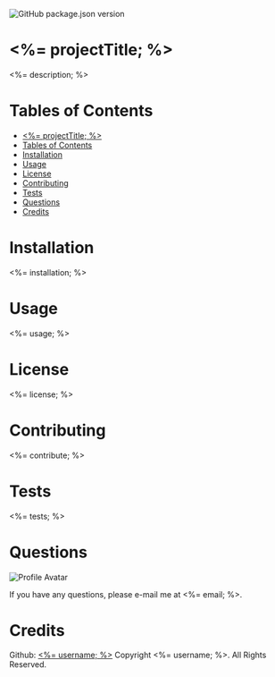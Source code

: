 ![GitHub package.json version](https://img.shields.io/github/package-json/v/hemadwivedi/readme)
# <%= projectTitle; %> 

<%= description;  %>

# Tables of Contents
- [<%= projectTitle; %>](#projecttitle)
- [Tables of Contents](#tables-of-contents)
- [Installation](#installation)
- [Usage](#usage)
- [License](#license)
- [Contributing](#contributing)
- [Tests](#tests)
- [Questions](#questions)
- [Credits](#credits)

# Installation
<%= installation; %>
# Usage
<%= usage; %>
# License
<%= license; %>
# Contributing
<%= contribute; %>
# Tests
<%= tests; %>
# Questions
![Profile Avatar](<%= avatarUrl; %>)

If you have any questions, please e-mail me at <%= email; %>.

# Credits
Github: [<%= username; %>](<%= githubUrl; %>)
Copyright <%= username; %>. All Rights Reserved.